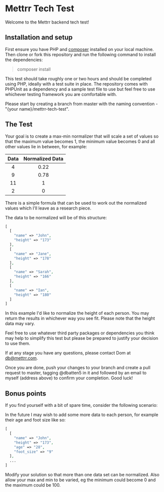 # Mettrr Tech Test

Welcome to the Mettrr backend tech test!

## Installation and setup

First ensure you have PHP and [composer]('https://getcomposer.org/') installed
on your local machine. Then clone or fork this repository and run the following
command to install the dependencies:

> composer install

This test should take roughly one or two hours and should be completed using
PHP, ideally with a test suite in place. The repository comes with PHPUnit as a
dependency and a sample test file to use but feel free to use whichever testing 
framework you are comfortable with.

Please start by creating a branch from master with the naming convention -
"{your name}/mettrr-tech-test".

## The Test

Your goal is to create a max-min normalizer that will scale a set of values so
that the maximum value becomes 1, the minimum value becomes 0 and all other
values lie in between, for example:

| Data    | Normalized Data |
|:-------:|:---------------:|
|   4     |     0.22        |
|   9     |     0.78        |
|   11    |      1          |
|   2     |      0          |

There is a simple formula that can be used to work out the normalized values
which I'll leave as a research piece.

The data to be normalized will be of this structure:

```php
[
  [
    "name" => "John",
    "height" => "173"
  ],
  [
    "name" => "Jane",
    "height" => "178"
  ],
  [
    "name" => "Sarah",
    "height" => "166"
  ],
  [
    "name" => "Ian",
    "height" => "180"
  ]
]
```

In this example I'd like to normalize the height of each person. You may return
the results in whichever way you see fit. Please note that the height data may
vary.

Feel free to use whatever third party packages or dependencies you think may
help to simplify this test but please be prepared to justify your decision to
use them.

If at any stage you have any questions, please contact Dom at db@mettrr.com.

Once you are done, push your changes to your branch and create a pull
request to master, tagging @dbatten5 in it and followed by an email to myself
(address above) to confirm your completion. Good luck!

## Bonus points

If you find yourself with a bit of spare time, consider the following scenario:

In the future I may wish to add some more data to each person, for example their
age and foot size like so:

```php
[
  [
    "name" => "John",
    "height" => "173",
    "age" => "28",
    "foot_size" => "9"
  ],
  ...
]
```

Modify your solution so that more than one data set can be normalized. Also
allow your max and min to be varied, eg the minimum could become 0 and the
maximum could be 100.
